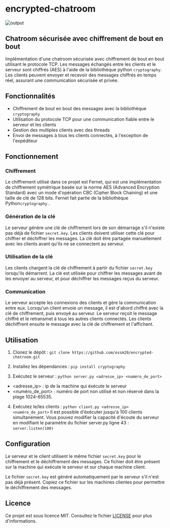 # encrypted-chatroom
![output](https://user-images.githubusercontent.com/77997318/232584858-eec7e12a-221f-419c-9ea8-6586f31a39db.gif)

## Chatroom sécurisée avec chiffrement de bout en bout

Implémentation d'une chatroom sécurisée avec chiffrement de bout en bout utilisant le protocole TCP. Les messages échangés entre les clients et le serveur sont chiffrés (AES) à l'aide de la bibliothèque python `cryptography`.
Les clients peuvent envoyer et recevoir des messages chiffrés en temps réel, assurant une communication sécurisée et privée.

## Fonctionnalités

- Chiffrement de bout en bout des messages avec la bibliothèque `cryptography`
- Utilisation du protocole TCP pour une communication fiable entre le serveur et les clients
- Gestion des multiples clients avec des threads
- Envoi de messages à tous les clients connectés, à l'exception de l'expéditeur

## Fonctionnement

### Chiffrement

Le chiffrement utilisé dans ce projet est Fernet, qui est une implémentation de chiffrement symétrique basée sur la norme AES (Advanced Encryption Standard) avec un mode d'opération CBC (Cipher Block Chaining) et une taille de clé de 128 bits. Fernet fait partie de la bibliothèque Python`cryptography` .

### Génération de la clé

Le serveur génère une clé de chiffrement lors de son démarrage s'il n'existe pas déjà de fichier `secret.key`. Les clients doivent utiliser cette clé pour chiffrer et déchiffrer les messages. La clé doit être partagée manuellement avec les clients avant qu'ils ne se connectent au serveur.

### Utilisation de la clé

Les clients chargent la clé de chiffrement à partir du fichier `secret.key` lorsqu'ils démarrent. La clé est utilisée pour chiffrer les messages avant de les envoyer au serveur, et pour déchiffrer les messages reçus du serveur.

### Communication

Le serveur accepte les connexions des clients et gère la communication entre eux. Lorsqu'un client envoie un message, il est d'abord chiffré avec la clé de chiffrement, puis envoyé au serveur. Le serveur reçoit le message chiffré et le retransmet à tous les autres clients connectés. Les clients déchiffrent ensuite le message avec la clé de chiffrement et l'affichent.


## Utilisation

1. Clonez le dépôt :
`git clone https://github.com/ossm29/encrypted-chatroom.git`


2. Installez les dépendances :
`pip install cryptography`

3. Exécutez le serveur :
`python server.py <adresse_ip> <numéro_de_port>`
- <adresse_ip> : ip de la machine qui éxécute le serveur
- <numéro_de_port> : numéro de port non utilisé et non réservé dans la plage 1024-65535.

4. Exécutez le/les clients :
`python client.py <adresse_ip> <numéro_de_port>`
Il est possible d'éxécuter jusqu'à 100 clients simultanément.
Vous pouvez modifier la capacité d'écoute du serveur en modifiant le paramètre du fichier server.py ligne 43 : `server.listen(100)`


## Configuration

Le serveur et le client utilisent le même fichier `secret.key` pour le chiffrement et le déchiffrement des messages. Ce fichier doit être présent sur la machine qui exécute le serveur et sur chaque machine client.

Le fichier `secret.key` est généré automatiquement par le serveur s'il n'est pas déjà présent. Copiez ce fichier sur les machines clientes pour permettre le déchiffrement des messages.

## Licence

Ce projet est sous licence MIT. Consultez le fichier [LICENSE](LICENSE) pour plus d'informations.
